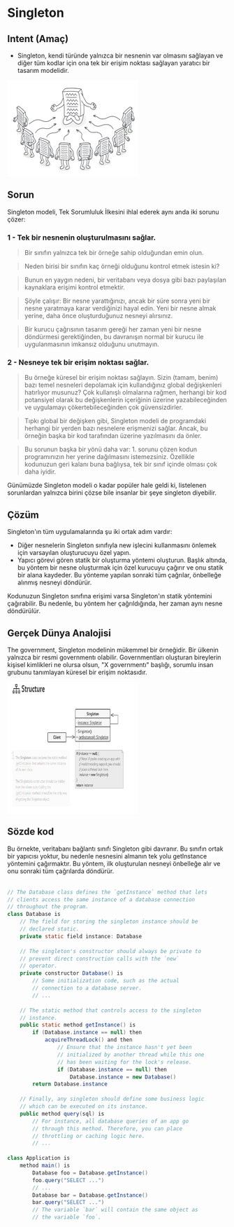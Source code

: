 # Singleton

## Intent (Amaç)

- Singleton, kendi türünde yalnızca bir nesnenin var olmasını sağlayan ve diğer tüm kodlar için ona tek bir erişim noktası sağlayan yaratıcı bir tasarım modelidir.

<img src="./RefactoringGuru/singleton.PNG" align="center" height="220" width="300" />

## Sorun 
Singleton modeli, Tek Sorumluluk İlkesini ihlal ederek aynı anda iki sorunu çözer:

### 1 - Tek bir nesnenin oluşturulmasını sağlar.

>Bir sınıfın yalnızca tek bir örneğe sahip olduğundan emin olun. 

>Neden birisi bir sınıfın kaç örneği olduğunu kontrol etmek istesin ki?

>Bunun en yaygın nedeni, bir veritabanı veya dosya gibi bazı paylaşılan kaynaklara erişimi kontrol etmektir. 

>Şöyle çalışır: Bir nesne yarattığınızı, ancak bir süre sonra yeni bir nesne yaratmaya karar verdiğinizi hayal edin. Yeni bir nesne almak yerine, daha önce oluşturduğunuz nesneyi alırsınız. 

>Bir kurucu çağrısının tasarım gereği her zaman yeni bir nesne döndürmesi gerektiğinden, bu davranışın normal bir kurucu ile uygulanmasının imkansız olduğunu unutmayın.

### 2 - Nesneye tek bir erişim noktası sağlar.

> Bu örneğe küresel bir erişim noktası sağlayın. Sizin (tamam, benim) bazı temel nesneleri depolamak için kullandığınız global değişkenleri hatırlıyor musunuz? Çok kullanışlı olmalarına rağmen, herhangi bir kod potansiyel olarak bu değişkenlerin içeriğinin üzerine yazabileceğinden ve uygulamayı çökertebileceğinden çok güvensizdirler.

>Tıpkı global bir değişken gibi, Singleton modeli de programdaki herhangi bir yerden bazı nesnelere erişmenizi sağlar. Ancak, bu örneğin başka bir kod tarafından üzerine yazılmasını da önler. 

>Bu sorunun başka bir yönü daha var: 1. sorunu çözen kodun programınızın her yerine dağılmasını istemezsiniz. Özellikle kodunuzun geri kalanı buna bağlıysa, tek bir sınıf içinde olması çok daha iyidir.

Günümüzde Singleton modeli o kadar popüler hale geldi ki, listelenen sorunlardan yalnızca birini çözse bile insanlar bir şeye singleton diyebilir.

## Çözüm 

Singleton'ın tüm uygulamalarında şu iki ortak adım vardır: 

- Diğer nesnelerin Singleton sınıfıyla new işlecini kullanmasını önlemek için varsayılan oluşturucuyu özel yapın. 
- Yapıcı görevi gören statik bir oluşturma yöntemi oluşturun. Başlık altında, bu yöntem bir nesne oluşturmak için özel kurucuyu çağırır ve onu statik bir alana kaydeder. Bu yönteme yapılan sonraki tüm çağrılar, önbelleğe alınmış nesneyi döndürür. 

Kodunuzun Singleton sınıfına erişimi varsa Singleton'ın statik yöntemini çağırabilir. Bu nedenle, bu yöntem her çağrıldığında, her zaman aynı nesne döndürülür.

## Gerçek Dünya Analojisi 

The government, Singleton modelinin mükemmel bir örneğidir. Bir ülkenin yalnızca bir resmi governmentı olabilir. Governmentları oluşturan bireylerin kişisel kimlikleri ne olursa olsun, "X governmentı" başlığı, sorumlu insan grubunu tanımlayan küresel bir erişim noktasıdır.

<img src="./RefactoringGuru/structure.PNG" align="center" height="300" width="300" />

## Sözde kod 

Bu örnekte, veritabanı bağlantı sınıfı Singleton gibi davranır. Bu sınıfın ortak bir yapıcısı yoktur, bu nedenle nesnesini almanın tek yolu getInstance yöntemini çağırmaktır. Bu yöntem, ilk oluşturulan nesneyi önbelleğe alır ve onu sonraki tüm çağrılarda döndürür.

```java

// The Database class defines the `getInstance` method that lets
// clients access the same instance of a database connection
// throughout the program.
class Database is
    // The field for storing the singleton instance should be
    // declared static.
    private static field instance: Database

    // The singleton's constructor should always be private to
    // prevent direct construction calls with the `new`
    // operator.
    private constructor Database() is
        // Some initialization code, such as the actual
        // connection to a database server.
        // ...

    // The static method that controls access to the singleton
    // instance.
    public static method getInstance() is
        if (Database.instance == null) then
            acquireThreadLock() and then
                // Ensure that the instance hasn't yet been
                // initialized by another thread while this one
                // has been waiting for the lock's release.
                if (Database.instance == null) then
                    Database.instance = new Database()
        return Database.instance

    // Finally, any singleton should define some business logic
    // which can be executed on its instance.
    public method query(sql) is
        // For instance, all database queries of an app go
        // through this method. Therefore, you can place
        // throttling or caching logic here.
        // ...

class Application is
    method main() is
        Database foo = Database.getInstance()
        foo.query("SELECT ...")
        // ...
        Database bar = Database.getInstance()
        bar.query("SELECT ...")
        // The variable `bar` will contain the same object as
        // the variable `foo`.
```



